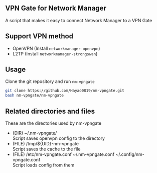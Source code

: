 ##  VPN Gate for Network Manager
A script that makes it easy to connect Network Manager to a VPN Gate

## Support VPN method
- OpenVPN (Install `networkmanager-openvpn`)
- L2TP (Install `networkmanager-strongswan`)

## Usage
Clone the git repository and run `nm-vpngate`

```bash
git clone https://github.com/Hayao0819/nm-vpngate.git
bash nm-vpngate/nm-vpngate
```

## Related directories and files
These are the directories used by nm-vpngate

- (DIR) ~/.nm-vpngate/  
  Script saves openvpn config to the directory
- (FILE) /tmp/${UID}-nm-vpngate  
  Script saves the cache to the file
- (FILE) /etc/nm-vpngate.conf ~/.nm-vpngate.conf ~/.config/nm-vpngate.conf  
  Script loads config from them

